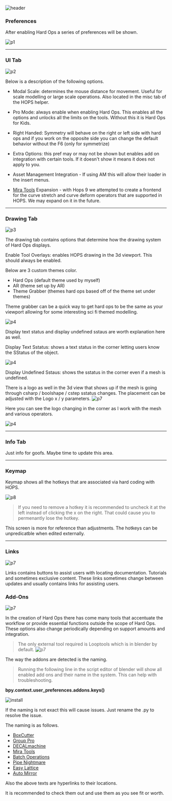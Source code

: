 ![header](img/banner.gif)

### Preferences

After enabling Hard Ops a series of preferences will be shown.

![p1](img/prefs/pref1.gif)

---

### UI Tab

![p2](img/prefs/p2.png)

Below is a description of the following options.

- Modal Scale: determines the mouse distance for movement. Useful for scale modelling or large scale operations. Also located in the misc tab of the HOPS helper.

- Pro Mode: always enable when enabling Hard Ops. This enables all the options and unlocks all the limits on the tools. Without this it is Hard Ops for Kids.

- Right Handed: Symmetry will behave on the right or left side with hard ops and if you work on the opposite side you can change the default behavior without the F6 (only for symmetrize)

- Extra Options: this pref may or may not be shown but enables add on integration with certain tools. If it doesn't show it means it does not apply to you.

- Asset Management Integration - If using AM this will allow their loader in the insert menus.

- [Mira Tools](http://blenderartists.org/forum/showthread.php?366107-MiraTools) Expansion - with Hops 9 we attempted to create a frontend for the curve stretch and curve deform operators that are supported in HOPS. We may expand on it in the future.

---

### Drawing Tab
![p3](img/prefs/p3.png)

The drawing tab contains options that determine how the drawing system of Hard Ops displays.

Enable Tool Overlays: enables HOPS drawing in the 3d viewport. This should always be enabled.

Below are 3 custom themes color.
- Hard Ops (default theme used by myself)
- AR (theme set up by AR)
- Theme Grabber (themes hard ops based off of the theme set under themes)

Theme grabber can be a quick way to get hard ops to be the same as your viewport allowing for some interesting sci fi themed modelling.

![p4](img/prefs/p4.gif)

Display text status and display undefined sstaus are worth explanation here as well.

Display Text Sstatus: shows a text status in the corner letting users know the SStatus of the object.

![p4](img/prefs/p5.gif)

Display Undefined Sstaus: shows the sstatus in the corner even if a mesh is undefined.

There is a logo as well in the 3d view that shows up if the mesh is going through csharp / boolshape / cstep sstatus changes. The placement can be adjusted with the Logo x / y parameters.
![p7](img/prefs/p7.png)

Here you can see the logo changing in the corner as I work with the mesh and various operators.

![p4](img/prefs/p6.gif)

---

### Info Tab

Just info for goofs. Maybe time to update this area.

---

### Keymap

Keymap shows all the hotkeys that are associated via hard coding with HOPS.

![p8](img/prefs/p8.png)

> If you need to remove a hotkey it is recommended to uncheck it at the left instead of clicking the x on the right. That could cause you to permenantly lose the hotkey.

This screen is more for reference than adjustments. The hotkeys can be unpredicatble when edited externally.

---

### Links

![p7](img/prefs/p9.png)

Links contains buttons to assist users with locating documentation. Tutorials and sometimes exclusive content. These links sometimes change between updates and usually contains links for assisting users.

### Add-Ons

![p7](img/prefs/p10.png)

In the creation of Hard Ops there has come many tools that accentuate the workflow or provide essential functions outside the scope of Hard Ops. These options also change periodically depending on support amounts and integration.

>The only external tool required is Looptools which is in blender by default.
   ![p7](img/prefs/p11.gif)

The way the addons are detected is the naming.      

>Running the following line in the script editor of blender will show all enabled add ons and their name in the system. This can help with troubleshooting.    

 **bpy.context.user_preferences.addons.keys()**        

![install](img/install/ins3.gif)        

If the naming is not exact this will cause issues. Just rename the .py to resolve the issue.        

The naming is as follows.       

- [BoxCutter](https://gumroad.com/l/BoxCutter/)     
- [Group Pro](https://gumroad.com/l/GroupPro/)      
- [DECALmachine](https://gumroad.com/l/DECALmachine/)       
- [Mira Tools](http://blenderartists.org/forum/showthread.php?366107-MiraTools)     
- [Batch Operations](http://wiki.blender.org/index.php/Extensions:2.6/Py/Scripts/3D_interaction/BatchOperations)        
- [Pipe Nightmare](https://blenderartists.org/forum/showthread.php?414316-Addon-Pipe-Nightmare-0-3-31)      
- [Easy Lattice](http://blenderaddonlist.blogspot.com/2013/10/addon-quick-easy-lattice-object.html)     
- [Auto Mirror](http://blenderaddonlist.blogspot.com/2014/07/addon-auto-mirror.html)        

Also the above texts are hyperlinks to their locations.

It is recommended to check them out and use them as you see fit or worth.
